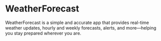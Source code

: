# WeatherForecast
WeatherForecast is a simple and accurate app that provides real-time weather updates, hourly and weekly forecasts, alerts, and more—helping you stay prepared wherever you are.
